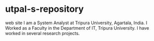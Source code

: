 # utpal-s-repository
web site
I am a System Analyst at Tripura University, Agartala, India. I Worked as a Faculty in the Department of IT, Tripura University. I have worked in several research projects.
